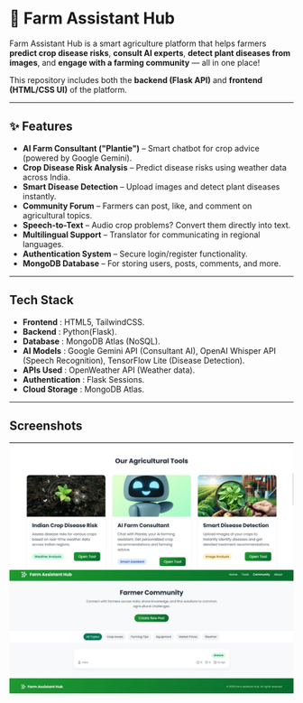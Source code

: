 # 🌾 Farm Assistant Hub

Farm Assistant Hub is a smart agriculture platform that helps farmers **predict crop disease risks**, **consult AI experts**, **detect plant diseases from images**, and **engage with a farming community** — all in one place!

This repository includes both the **backend (Flask API)** and **frontend (HTML/CSS UI)** of the platform.

---

## ✨ Features

- **AI Farm Consultant ("Plantie")** – Smart chatbot for crop advice (powered by Google Gemini).
- **Crop Disease Risk Analysis** – Predict disease risks using weather data across India.
- **Smart Disease Detection** – Upload images and detect plant diseases instantly.
- **Community Forum** – Farmers can post, like, and comment on agricultural topics.
- **Speech-to-Text** – Audio crop problems? Convert them directly into text.
- **Multilingual Support** – Translator for communicating in regional languages.
- **Authentication System** – Secure login/register functionality.
- **MongoDB Database** – For storing users, posts, comments, and more.

---
## Tech Stack
- **Frontend**   : HTML5, TailwindCSS.
- **Backend**    : Python(Flask).
- **Database**   : MongoDB Atlas (NoSQL).
- **AI Models**  : Google Gemini API (Consultant AI), OpenAI Whisper API (Speech Recognition), TensorFlow Lite (Disease Detection).
- **APIs Used**  : OpenWeather API (Weather data).
- **Authentication** : Flask Sessions.
- **Cloud Storage**  : MongoDB Atlas.

---
## Screenshots
![ UI](static/images/ui.jpg) 
![Community UI](static/images/ui2.jpg) 

